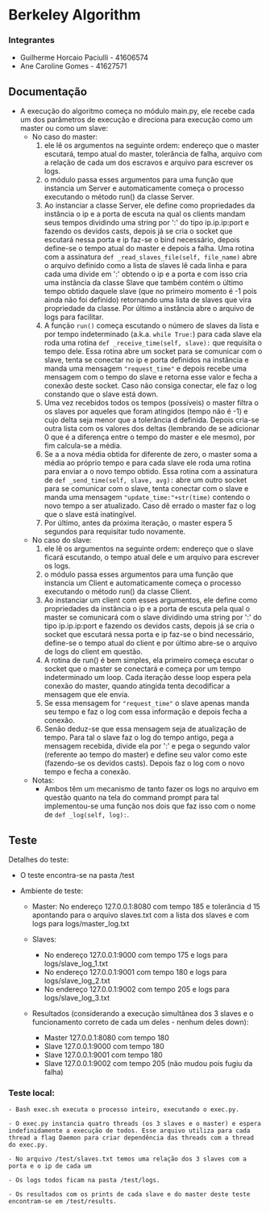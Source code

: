 # Berkeley Algorithm

### Integrantes
* Guilherme Horcaio Paciulli - 41606574
* Ane Caroline Gomes - 41627571

## Documentação
* A execução do algoritmo começa no módulo main.py, ele recebe cada um dos parâmetros de execução e direciona para execução      como um master ou como um slave:
    - No caso do master:
        1. ele lê os argumentos na seguinte ordem: endereço que o master escutará, tempo atual do master, tolerância de falha, arquivo com a relação de cada um dos escravos e arquivo para escrever os logs.
        2. o módulo passa esses argumentos para uma função que instancia um Server e automaticamente começa o processo executando o método run() da classe Server.
        3. Ao instanciar a classe Server, ele define como propriedades da instância o ip e a porta de escuta na qual os clients mandam seus tempos dividindo uma string por ':' do tipo ip.ip.ip:port e fazendo os devidos casts, depois já se cria o socket que escutará nessa porta e ip faz-se o bind necessário, depois define-se o tempo atual do master e depois a falha. Uma rotina com a assinatura ```def _read_slaves_file(self, file_name)``` abre o arquivo definido como a lista de slaves lê cada linha e para cada uma divide em ':' obtendo o ip e a porta e com isso cria uma instância da classe Slave que também contém o último tempo obtido daquele slave (que no primeiro momento é -1 pois ainda não foi definido) retornando uma lista de slaves que vira propriedade da classe. Por último a instância abre o arquivo de logs para facilitar.
        4. A função ```run()``` começa escutando o número de slaves da lista e por tempo indeterminado (a.k.a. ```while True:```) para cada slave ela roda uma rotina ```def _receive_time(self, slave):``` que requisita o tempo dele. Essa rotina abre um socket para se comunicar com o slave, tenta se conectar no ip e porta definidos na instância e manda uma mensagem ```"request_time"``` e depois recebe uma mensagem com o tempo do slave e retorna esse valor e fecha a conexão deste socket. Caso não consiga conectar, ele faz o log constando que o slave está down.
        5. Uma vez recebidos todos os tempos (possíveis) o master filtra o os slaves por aqueles que foram atingidos (tempo não é -1) e cujo delta seja menor que a tolerância d definida. Depois cria-se outra lista com os valores dos deltas (lembrando de se adicionar 0 que é a diferença entre o tempo do master e ele mesmo), por fim calcula-se a média.
        6. Se a a nova média obtida for diferente de zero, o master soma a média ao próprio tempo e para cada slave ele roda uma rotina para enviar a o novo tempo obtido. Essa rotina com a assinatura de ```def _send_time(self, slave, avg):``` abre um outro socket para se comunicar com o slave, tenta conectar com o slave e manda uma mensagem ```"update_time:"+str(time)``` contendo o novo tempo a ser atualizado. Caso dê errado o master faz o log que o slave está inatingível.
        7. Por último, antes da próxima iteração, o master espera 5 segundos para requisitar tudo novamente.
    - No caso do slave:
        1. ele lê os argumentos na seguinte ordem: endereço que o slave ficará escutando, o tempo atual dele e um arquivo para escrever os logs.
        2. o módulo passa esses argumentos para uma função que instancia um Client e automaticamente começa o processo executando o método run() da classe Client.
        3. Ao instanciar um client com esses argumentos, ele define como propriedades da instância o ip e a porta de escuta pela qual o master se comunicará com o slave dividindo uma string por ':' do tipo ip.ip.ip:port e fazendo os devidos casts, depois já se cria o socket que escutará nessa porta e ip faz-se o bind necessário, define-se o tempo atual do client e por último abre-se o arquivo de logs do client em questão.
        4. A rotina de run() é bem simples, ela primeiro começa escutar o socket que o master se conectará e começa por um tempo indeterminado um loop. Cada iteração desse loop espera pela conexão do master, quando atingida tenta decodificar a mensagem que ele envia.
        5. Se essa mensagem for ```"request_time"``` o slave apenas manda seu tempo e faz o log com essa informação e depois fecha a conexão.
        6. Senão deduz-se que essa mensagem seja de atualização de tempo. Para tal o slave faz o log do tempo antigo, pega a mensagem recebida, divide ela por ':' e pega o segundo valor (referente ao tempo do master) e define seu valor como este (fazendo-se os devidos casts). Depois faz o log com o novo tempo e fecha a conexão.
    - Notas:
        * Ambos têm um mecanismo de tanto fazer os logs no arquivo em questão quanto na tela do command prompt para tal implementou-se uma função nos dois que faz isso com o nome de ```def _log(self, log):```.

## Teste
Detalhes do teste:

* O teste encontra-se na pasta /test

* Ambiente de teste:
    - Master:
      No endereço 127.0.0.1:8080 com tempo 185 e tolerância d 15 apontando para
      o arquivo slaves.txt com a lista dos slaves e com logs para
      logs/master_log.txt
    - Slaves:
        - No endereço 127.0.0.1:9000 com tempo 175 e logs para logs/slave_log_1.txt
        - No endereço 127.0.0.1:9001 com tempo 180 e logs para logs/slave_log_2.txt
        - No endereço 127.0.0.1:9002 com tempo 205 e logs para logs/slave_log_3.txt

    - Resultados (considerando a execução simultânea dos 3 slaves e o
      funcionamento correto de cada um deles - nenhum deles down):
        - Master 127.0.0.1:8080 com tempo 180
        - Slave  127.0.0.1:9000 com tempo 180
        - Slave  127.0.0.1:9001 com tempo 180
        - Slave  127.0.0.1:9002 com tempo 205 (não mudou pois fugiu da falha)

### Teste local:
    - Bash exec.sh executa o processo inteiro, executando o exec.py.

    - O exec.py instancia quatro threads (os 3 slaves e o master) e espera indefinidamente a execução de todos. Esse arquivo utiliza para cada thread a flag Daemon para criar dependência das threads com a thread do exec.py.

    - No arquivo /test/slaves.txt temos uma relação dos 3 slaves com a porta e o ip de cada um

    - Os logs todos ficam na pasta /test/logs.

    - Os resultados com os prints de cada slave e do master deste teste encontram-se em /test/results.
